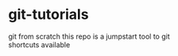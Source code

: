# git-tutorials
<h> git from scratch </h>
this repo is a jumpstart tool to git <br>
shortcuts available
